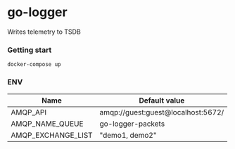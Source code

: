 # go-logger

Writes telemetry to TSDB

### Getting start

```
docker-compose up
```

### ENV

| Name                  | Default value                      |
|-----------------------|------------------------------------|
| AMQP_API              | amqp://guest:guest@localhost:5672/ |
| AMQP_NAME_QUEUE       | go-logger-packets                  |
| AMQP_EXCHANGE_LIST    | "demo1, demo2"                     |

